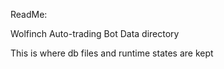ReadMe:

Wolfinch Auto-trading Bot Data directory

This is where db files and runtime states are kept 
